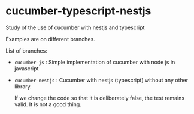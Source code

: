 # cucumber-typescript-nestjs
Study of the use of cucumber with nestjs and typescript

Examples are on different branches.

List of branches:

- `cucumber-js` : Simple implementation of cucumber with node js in javascript
- `cucumber-nestjs` : Cucumber with nestjs (typescript) without any other library.

    If we change the code so that it is deliberately false, the test remains valid. It is not a good thing.

